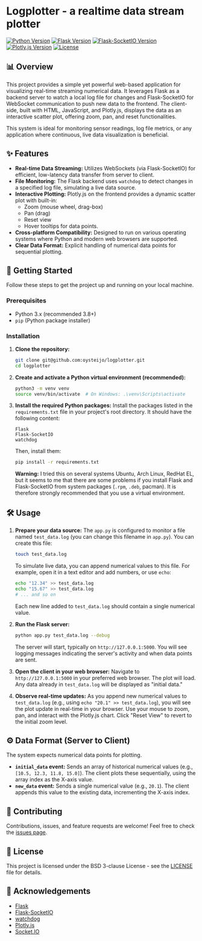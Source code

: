 # Logplotter - a realtime data stream plotter

[![Python Version](https://img.shields.io/badge/python-3.x-blue.svg)](https://www.python.org/)
[![Flask Version](https://img.shields.io/badge/flask-2.x-lightgrey.svg)](https://flask.palletsprojects.com/)
[![Flask-SocketIO Version](https://img.shields.io/badge/flask--socketio-5.x-orange.svg)](https://flask-socketio.readthedocs.io/)
[![Plotly.js Version](https://img.shields.io/badge/plotly.js-2.x-brightgreen.svg)](https://plotly.com/javascript/)
[![License](https://img.shields.io/badge/License-BSD_3--Clause-blue.svg)](https://opensource.org/licenses/BSD-3-Clause)

## 📊 Overview

This project provides a simple yet powerful web-based application for visualizing real-time streaming numerical data. It leverages Flask as a backend server to watch a local log file for changes and Flask-SocketIO for WebSocket communication to push new data to the frontend. The client-side, built with HTML, JavaScript, and Plotly.js, displays the data as an interactive scatter plot, offering zoom, pan, and reset functionalities.

This system is ideal for monitoring sensor readings, log file metrics, or any application where continuous, live data visualization is beneficial.

## ✨ Features

* **Real-time Data Streaming:** Utilizes WebSockets (via Flask-SocketIO) for efficient, low-latency data transfer from server to client.
* **File Monitoring:** The Flask backend uses `watchdog` to detect changes in a specified log file, simulating a live data source.
* **Interactive Plotting:** Plotly.js on the frontend provides a dynamic scatter plot with built-in:
    * Zoom (mouse wheel, drag-box)
    * Pan (drag)
    * Reset view
    * Hover tooltips for data points.
* **Cross-platform Compatibility:** Designed to run on various operating systems where Python and modern web browsers are supported.
* **Clear Data Format:** Explicit handling of numerical data points for sequential plotting.

## 🚀 Getting Started

Follow these steps to get the project up and running on your local machine.

### Prerequisites

* Python 3.x (recommended 3.8+)
* `pip` (Python package installer)

### Installation

1.  **Clone the repository:**
    ```bash
    git clone git@github.com:oysteijo/logplotter.git
    cd logplotter
    ```

2.  **Create and activate a Python virtual environment (recommended):**
    ```bash
    python3 -m venv venv
    source venv/bin/activate  # On Windows: .\venv\Scripts\activate
    ```

3.  **Install the required Python packages:**
    Install the packages listed in the `requirements.txt` file in your project's root directory. It should have the following content:
    ```
    Flask
    Flask-SocketIO
    watchdog
    ```
    Then, install them:
    ```bash
    pip install -r requirements.txt
    ```
    **Warning:** I tried this on several systems Ubuntu, Arch Linux, RedHat EL, but it seems to me that
    there are some problems if you install Flask and Flask-SocketIO from system packages (`.rpm`, `.deb`, pacman). It is
    therefore strongly recommended that you use a virtual environment.

## 🛠️ Usage

1.  **Prepare your data source:**
    The `app.py` is configured to monitor a file named `test_data.log` (you can change this filename in `app.py`).
    You can create this file:
    ```bash
    touch test_data.log
    ```
    To simulate live data, you can append numerical values to this file. For example, open it in a text editor and add numbers, or use `echo`:
    ```bash
    echo "12.34" >> test_data.log
    echo "15.67" >> test_data.log
    # ... and so on
    ```
    Each new line added to `test_data.log` should contain a single numerical value.

2.  **Run the Flask server:**
    ```bash
    python app.py test_data.log --debug
    ```
    The server will start, typically on `http://127.0.0.1:5000`. You will see logging messages indicating the server's activity and when data points are sent.

3.  **Open the client in your web browser:**
    Navigate to `http://127.0.0.1:5000` in your preferred web browser.
    The plot will load. Any data already in `test_data.log` will be displayed as "initial data."

4.  **Observe real-time updates:**
    As you append new numerical values to `test_data.log` (e.g., using `echo "20.1" >> test_data.log`), you will see the plot update in real-time in your browser.
    Use your mouse to zoom, pan, and interact with the Plotly.js chart. Click "Reset View" to revert to the initial zoom level.

## ⚙️ Data Format (Server to Client)

The system expects numerical data points for plotting.

* **`initial_data` event:** Sends an array of historical numerical values (e.g., `[10.5, 12.3, 11.8, 15.0]`). The client plots these sequentially, using the array index as the X-axis value.
* **`new_data` event:** Sends a single numerical value (e.g., `20.1`). The client appends this value to the existing data, incrementing the X-axis index.

## 🤝 Contributing

Contributions, issues, and feature requests are welcome! Feel free to check the [issues page](https://github.com/[Your-GitHub-Username]/[your-repo-name]/issues).

## 📄 License

This project is licensed under the BSD 3-clause License - see the [LICENSE](LICENSE) file for details.

## 🙏 Acknowledgements

* [Flask](https://flask.palletsprojects.com/)
* [Flask-SocketIO](https://flask-socketio.readthedocs.io/)
* [watchdog](https://python-watchdog.readthedocs.io/)
* [Plotly.js](https://plotly.com/javascript/)
* [Socket.IO](https://socket.io/)
